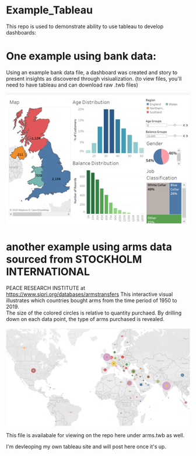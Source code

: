 # Example_Tableau
This repo is used to demonstrate ability to use tableau to develop dashboards:




# One example using bank data:
Using an example bank data file, a dashboard was created and story to present insights as discovered through visiualization.
(to view files, you'll need to have tableau and can download raw .twb files)

![alt text](https://github.com/andiosika/Example_Tableau/blob/master/imgs/bankdash.PNG)

# another example using arms data sourced from STOCKHOLM INTERNATIONAL
PEACE RESEARCH INSTITUTE at https://www.sipri.org/databases/armstransfers
This interactive visual illustrates which countries bought arms from the time period of 1950 to 2019.  
The size of the colored circles is relative to quantity purchaed.
By drilling down on each data point, the type of arms purchased is revealed.


![alt text](https://github.com/andiosika/Example_Tableau/blob/master/imgs/whoboughtwhat.PNG)

This file is availabale for viewing on the repo here under arms.twb as well.


I'm devleoping my own tableau site and will post here once it's up.
